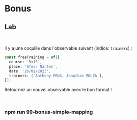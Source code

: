 <!-- .slide: class="exercice" -->

# Bonus

## Lab

<br>

Il y a une coquille dans l'observable suivant (indice: `trainers`) :

```typescript
const freeTraining = of({
  course: 'RxJS',
  place: 'Sfeir Nantes',
  date: '26/01/2023',
  trainers: ['Anthony PENA, Jonathan MOLZA'],
});
```

Retournez un nouvel observable avec le bon format !

<br>

### npm run 99-bonus-simple-mapping
